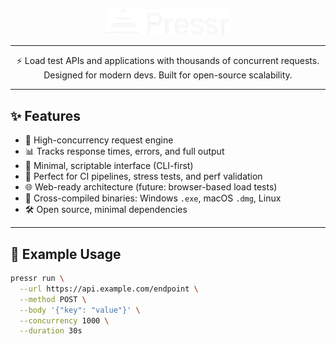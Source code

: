 <p align="center">
  <img src="pressr-logo-transparent.png" width="200" alt="pressr logo" />
</p>

---

<p align="center">
  ⚡️ Load test APIs and applications with thousands of concurrent requests. Designed for modern devs. Built for open-source scalability.
</p>

---

## ✨ Features

- 🚀 High-concurrency request engine
- 📊 Tracks response times, errors, and full output
- 🧠 Minimal, scriptable interface (CLI-first)
- 🧪 Perfect for CI pipelines, stress tests, and perf validation
- 🌐 Web-ready architecture (future: browser-based load tests)
- 🔧 Cross-compiled binaries: Windows `.exe`, macOS `.dmg`, Linux
- 🛠 Open source, minimal dependencies

---

## 🔧 Example Usage

```sh
pressr run \
  --url https://api.example.com/endpoint \
  --method POST \
  --body '{"key": "value"}' \
  --concurrency 1000 \
  --duration 30s

